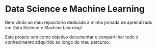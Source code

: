 # Data Science e Machine Learning

Bem vindo ao meu repositório dedicado à minha jornada de aprendizado em Data Science e Machine Learning! 

Este projeto tem como objetivo documentar e compartilhar todo o conhecimento adquirido ao longo do meu percurso.
